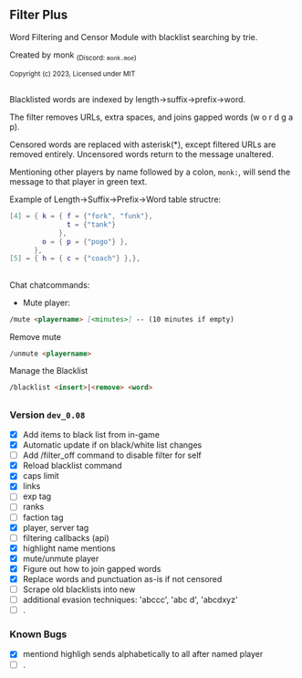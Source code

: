 ## Filter Plus

Word Filtering and Censor Module with blacklist searching by trie.

Created by monk <sub>(Discord: `monk.moe`)</sub>

<sup>Copyright (c) 2023, Licensed under MIT</sup>

##
Blacklisted words are indexed by length->suffix->prefix->word.

The filter removes URLs, extra spaces, and joins gapped words (w o r d g a p).

Censored words are replaced with asterisk(*), except filtered URLs are removed entirely. Uncensored words return to the message unaltered.

Mentioning other players by name followed by a colon, `monk:`, will send the message to that player in green text. 

Example of Length->Suffix->Prefix->Word table structre:
```lua
[4] = { k = { f = {"fork", "funk"},
              t = {"tank"}
            },
        o = { p = {"pogo"} },
      },
[5] = {	h = { c = {"coach"} },},
```
##

Chat chatcommands:

- Mute player: 
```md
/mute <playername> [<minutes>] -- (10 minutes if empty)
```
Remove mute
```md
/unmute <playername>
```
Manage the Blacklist
```md
/blacklist <insert>|<remove> <word>
```
##
### Version **`dev_0.08`**
- [X] Add items to black list from in-game
- [X] Automatic update if on black/white list changes
- [ ] Add /filter_off command to disable filter for self
- [X] Reload blacklist command
- [X] caps limit
- [X] links
- [ ] exp tag
- [ ] ranks
- [ ] faction tag
- [X] player, server tag
- [ ] filtering callbacks (api)
- [X] highlight name mentions
- [X] mute/unmute player
- [X] Figure out how to join gapped words
- [X] Replace words and punctuation as-is if not censored
- [ ] Scrape old blacklists into new
- [ ] additional evasion techniques: 'abccc', 'abc d', 'abcdxyz'
- [ ] .

### Known Bugs
- [X] mentiond highligh sends alphabetically to all after named player
- [ ] .